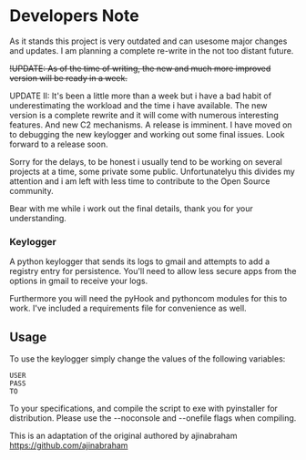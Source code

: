 # Developers Note
As it stands this project is very outdated and can usesome major changes and updates. I am planning a complete re-write in the not too distant future.

~~!UPDATE: As of the time of writing, the new and much more improved version will be ready in a week.~~ 

UPDATE II: It's been a little more than a week but i have a bad habit of underestimating the workload and the time i have available. The new version is a complete rewrite and it will come with numerous interesting features. And new C2 mechanisms. A release is imminent. I have moved on to debugging the new keylogger and working out some final issues. Look forward to a release soon.

Sorry for the delays, to be honest i usually tend to be working on several projects at a time, some private some public. Unfortunatelyu this divides my attention and i am left with less time to contribute to the Open Source community.

Bear with me while i work out the final details, thank you for your understanding.



### Keylogger
A python keylogger that sends its logs to gmail and attempts to add a registry entry for persistence. You'll need to allow less secure apps from the options in gmail to receive your logs.

Furthermore you will need the pyHook and pythoncom modules for this to work. I've included a requirements file for convenience as well.

## Usage

To use the keylogger simply change the values of the following variables:

```
USER
PASS
TO
```

To your specifications, and compile the script to exe with pyinstaller for distribution. Please use the --noconsole and --onefile flags when compiling.

This is an adaptation of the original authored by ajinabraham https://github.com/ajinabraham
